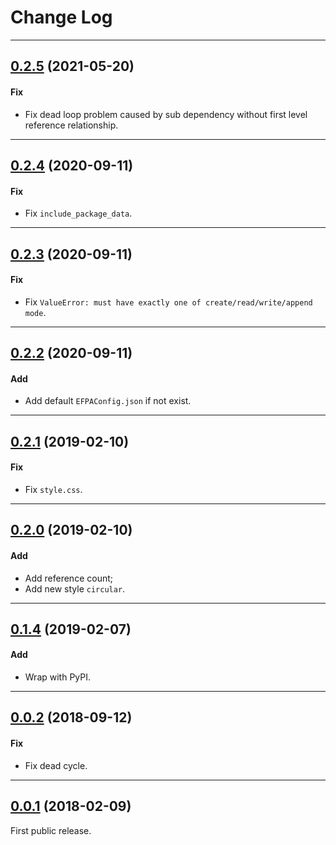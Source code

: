 # Change Log

-----

## [0.2.5](https://github.com/EyreFree/EFPodsAnalyzer/releases/tag/0.2.5) (2021-05-20)

#### Fix

* Fix dead loop problem caused by sub dependency without first level reference relationship.

---

## [0.2.4](https://github.com/EyreFree/EFPodsAnalyzer/releases/tag/0.2.4) (2020-09-11)

#### Fix

* Fix `include_package_data`.

---

## [0.2.3](https://github.com/EyreFree/EFPodsAnalyzer/releases/tag/0.2.3) (2020-09-11)

#### Fix

* Fix `ValueError: must have exactly one of create/read/write/append mode`.

---

## [0.2.2](https://github.com/EyreFree/EFPodsAnalyzer/releases/tag/0.2.2) (2020-09-11)

#### Add

* Add default `EFPAConfig.json` if not exist.

---

## [0.2.1](https://github.com/EyreFree/EFPodsAnalyzer/releases/tag/0.2.1) (2019-02-10)

#### Fix

* Fix `style.css`.

---

## [0.2.0](https://github.com/EyreFree/EFPodsAnalyzer/releases/tag/0.2.0) (2019-02-10)

#### Add

* Add reference count;
* Add new style `circular`.

---

## [0.1.4](https://github.com/EyreFree/EFPodsAnalyzer/releases/tag/0.1.4) (2019-02-07)

#### Add

* Wrap with PyPI.

---

## [0.0.2](https://github.com/EyreFree/EFPodsAnalyzer/releases/tag/0.0.2) (2018-09-12)

#### Fix

* Fix dead cycle.

---

## [0.0.1](https://github.com/EyreFree/EFPodsAnalyzer/releases/tag/0.0.1) (2018-02-09)

First public release.
